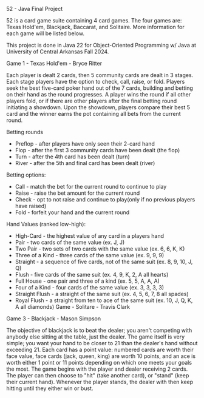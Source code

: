 52 - Java Final Project

52 is a card game suite containing 4 card games. The four games are: Texas Hold'em, Blackjack, Baccarat, and Solitaire. More information for each game will be listed below.

This project is done in Java 22 for Object-Oriented Programming w/ Java at University of Central Arkansas Fall 2024.


Game 1 - Texas Hold'em - Bryce Ritter

Each player is dealt 2 cards, then 5 community cards are dealt in 3 stages. Each stage players have the option to check, call, raise, or fold. Players seek the best five-card poker hand out of the 7 cards, building and betting on their hand as the round progresses. A player wins the round if all other players fold, or if there are other players after the final betting round initiating a showdown. Upon the showdown, players compare their best 5 card and the winner earns the pot containing all bets from the current round.

Betting rounds
- Preflop - after players have only seen their 2-card hand
- Flop - after the first 3 community cards have been dealt (the flop)
- Turn - after the 4th card has been dealt (turn)
- River - after the 5th and final card has been dealt (river)

Betting options:
- Call - match the bet for the current round to continue to play
- Raise - raise the bet amount for the current round
- Check - opt to not raise and continue to play(only if no previous players have raised)
- Fold - forfeit your hand and the current round 

Hand Values (ranked low-high):
- High-Card - the highest value of any card in a players hand 
- Pair - two cards of the same value (ex. J, J)
- Two Pair - two sets of two cards with the same value (ex. 6, 6, K, K)
- Three of a Kind - three cards of the same value (ex. 9, 9, 9)
- Straight - a sequence of five cards, not of the same suit (ex. 8, 9, 10, J, Q)
- Flush - five cards of the same suit (ex. 4, 9, K, 2, A all hearts)
- Full House - one pair and three of a kind (ex. 5, 5, A, A, A)
- Four of a Kind - four cards of the same value (ex. 3, 3, 3, 3)
- Straight Flush - a straight of the same suit (ex. 4, 5, 6, 7, 8 all spades)
- Royal Flush - a straight from ten to ace of the same suit (ex. 10, J, Q, K, A all diamonds)
Game - Solitare - Travis Clark

Game 3 - Blackjack - Mason Simpson

The objective of blackjack is to beat the dealer; you aren't competing with anybody else sitting at the table, just the dealer. The game itself is very simple; you want your hand to be closer to 21 than the dealer's hand without exceeding 21. Each card has a point value: numbered cards are worth their face value, face cards (jack, queen, king) are worth 10 points, and an ace is worth either 1 point or 11 points depending on which one meets your goals the most. The game begins with the player and dealer receiving 2 cards. The player can then choose to "hit" (take another card), or "stand" (keep their current hand). Whenever the player stands, the dealer with then keep hitting until they either win or bust.
